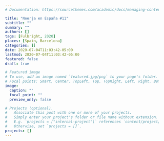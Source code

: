 ```yaml
---
# Documentation: https://sourcethemes.com/academic/docs/managing-content/

title: "Neerja en España #11"
subtitle: ""
summary: ""
authors: []
tags: [Fulbright, 2020]
places: [Spain, Barcelona]
categories: []
date: 2020-07-04T11:03:42-05:00
lastmod: 2020-07-04T11:03:42-05:00
featured: false
draft: true

# Featured image
# To use, add an image named `featured.jpg/png` to your page's folder.
# Focal points: Smart, Center, TopLeft, Top, TopRight, Left, Right, BottomLeft, Bottom, BottomRight.
image:
  caption: ""
  focal_point: ""
  preview_only: false

# Projects (optional).
#   Associate this post with one or more of your projects.
#   Simply enter your project's folder or file name without extension.
#   E.g. `projects = ["internal-project"]` references `content/project/deep-learning/index.md`.
#   Otherwise, set `projects = []`.
projects: []
---
```

